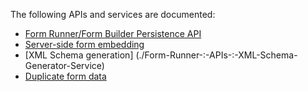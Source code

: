 The following APIs and services are documented:

- [Form Runner/Form Builder Persistence API](http://wiki.orbeon.com/forms/doc/developer-guide/form-runner/persistence-api)
- [Server-side form embedding](./Form-Runner-:-APIs-:-Server-side-Embedding)
- [XML Schema generation] (./Form-Runner-:-APIs-:-XML-Schema-Generator-Service)
- [Duplicate form data](./Form-Runner-:-APIs-:-Duplicate-Form-Data)
